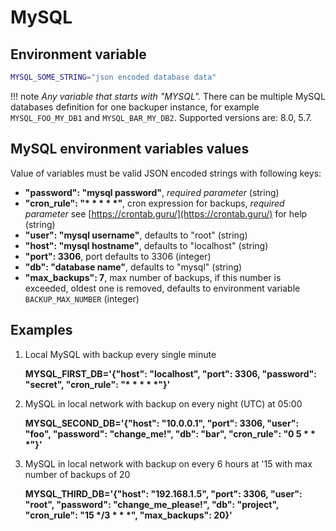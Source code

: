 # MySQL

## Environment variable

```bash
MYSQL_SOME_STRING="json encoded database data"
```

!!! note
    *Any variable that starts with "MYSQL".* There can be multiple MySQL databases definition for one backuper instance, for example `MYSQL_FOO_MY_DB1` and `MYSQL_BAR_MY_DB2`. Supported versions are: 8.0, 5.7.

## MySQL environment variables values

Value of variables must be valid JSON encoded strings with following keys:

- **"password": "mysql password"**, *required parameter* (string)
- **"cron_rule": "\* \* \* \* \*"**, cron expression for backups, *required parameter* see [https://crontab.guru/](https://crontab.guru/) for help (string)
- **"user": "mysql username"**, defaults to "root" (string)
- **"host": "mysql hostname"**, defaults to "localhost" (string)
- **"port": 3306**, port defaults to 3306 (integer)
- **"db": "database name"**, defaults to "mysql" (string)
- **"max_backups": 7**, max number of backups, if this number is exceeded, oldest one is removed, defaults to environment variable `BACKUP_MAX_NUMBER` (integer)

## Examples

1. Local MySQL with backup every single minute

    **MYSQL_FIRST_DB='{"host": "localhost", "port": 3306, "password": "secret", "cron_rule": "\* \* \* \* \*"}'**

2. MySQL in local network with backup on every night (UTC) at 05:00

    **MYSQL_SECOND_DB='{"host": "10.0.0.1", "port": 3306, "user": "foo", "password": "change_me!", "db": "bar", "cron_rule": "0 5 \* \* \*"}'**

3. MySQL in local network with backup on every 6 hours at '15 with max number of backups of 20

    **MYSQL_THIRD_DB='{"host": "192.168.1.5", "port": 3306, "user": "root", "password": "change_me_please!", "db": "project", "cron_rule": "15 \*/3 \* \* \*", "max_backups": 20}'**

<br>
<br>
